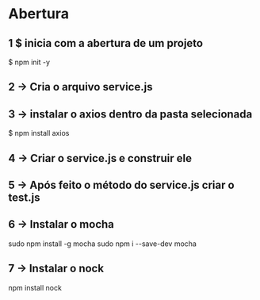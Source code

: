 # Abertura
## 1 $ inicia com a abertura de um projeto
$ npm init -y

## 2 -> Cria o arquivo service.js

## 3 -> instalar o axios dentro da pasta selecionada
$ npm install axios

## 4 -> Criar o service.js e construir ele

## 5 -> Após feito o método do service.js criar o test.js

## 6 -> Instalar o mocha
sudo npm install -g mocha
sudo npm i --save-dev mocha

## 7 -> Instalar o nock
npm install nock
